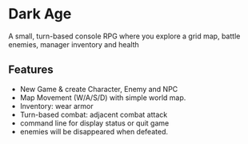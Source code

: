 # Dark Age
A small, turn-based console RPG where you explore a grid map, battle enemies, manager inventory and health

## Features
- New Game & create Character, Enemy and NPC 
- Map Movement (W/A/S/D) with simple world map.
- Inventory: wear armor
- Turn-based combat: adjacent combat attack
- command line for display status or quit game
- enemies will be disappeared when defeated.
